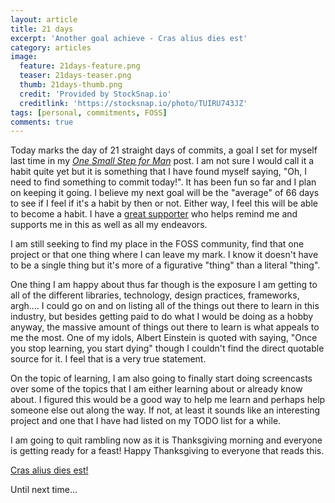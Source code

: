 ```yaml
---
layout: article
title: 21 days
excerpt: 'Another goal achieve - Cras alius dies est'
category: articles
image:
  feature: 21days-feature.png
  teaser: 21days-teaser.png
  thumb: 21days-thumb.png
  credit: 'Provided by StockSnap.io'
  creditlink: 'https://stocksnap.io/photo/TUIRU743JZ'
tags: [personal, commitments, FOSS]
comments: true
---
```


Today marks the day of 21 straight days of commits, a goal I set for myself last time in my [_One Small Step for Man_][1] post. I am not sure I would call it a habit quite yet but it is something that I have found myself saying, "Oh, I need to find something to commit today!". It has been fun so far and I plan on keeping it going. I believe my next goal will be the "average" of 66 days to see if I feel if it's a habit by then or not. Either way, I feel this will be able to become a habit. I have a [great supporter][2] who helps remind me and supports me in this as well as all my endeavors.

I am still seeking to find my place in the FOSS community, find that one project or that one thing where I can leave my mark. I know it doesn't have to be a single thing but it's more of a figurative "thing" than a literal "thing".

One thing I am happy about thus far though is the exposure I am getting to all of the different libraries, technology, design practices, frameworks, argh.... I could go on and on listing all of the things out there to learn in this industry, but besides getting paid to do what I would be doing as a hobby anyway, the massive amount of things out there to learn is what appeals to me the most. One of my idols, Albert Einstein is quoted with saying, "Once you stop learning, you start dying" though I couldn't find the direct quotable source for it. I feel that is a very true statement.

On the topic of learning, I am also going to finally start doing screencasts over some of the topics that I am either learning about or already know about. I figured this would be a good way to help me learn and perhaps help someone else out along the way. If not, at least it sounds like an interesting project and one that I have had listed on my TODO list for a while.

I am going to quit rambling now as it is Thanksgiving morning and everyone is getting ready for a feast! Happy Thanksgiving to everyone that reads this.

[Cras alius dies est!][3]

Until next time...

[1]:	https://utopianconcept.com/articles/one-small-step-for-man/ "One Small Step for Man"
[2]:	https://www.facebook.com/hilliary.clanan "Hilliary Clanan"
[3]:	https://translate.google.com/?ie=UTF-8&hl=en&client=tw-ob#auto/en/Cras%20alius%20dies%20est "Tomorrow is another day"